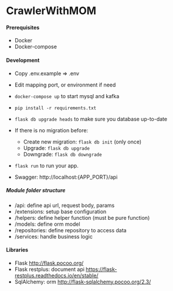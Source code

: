 # CrawlerWithMOM

#### Prerequisites
- Docker
- Docker-compose

#### Development
- Copy .env.example => .env
- Edit mapping port, or environment if need
- `docker-compose up` to start mysql and kafka
- `pip install -r requirements.txt`
- `flask db upgrade heads` to make sure you database up-to-date
-  If there is no migration before:
    - Create new migration: `flask db init` (only once)
    - Upgrade: `flask db upgrade`
    - Downgrade: `flask db downgrade`

- `flask run` to run your app.
- Swagger: http://localhost:{APP_PORT}/api

##### Module folder structure
- /api: define api url, request body, params
- /extensions: setup base configuration
- /helpers: define helper function (must be pure function)
- /models: define orm model
- /repositories: define repository to access data
- /services: handle business logic

#### Libraries
- Flask http://flask.pocoo.org/
- Flask restplus: document api https://flask-restplus.readthedocs.io/en/stable/
- SqlAlchemy: orm http://flask-sqlalchemy.pocoo.org/2.3/

